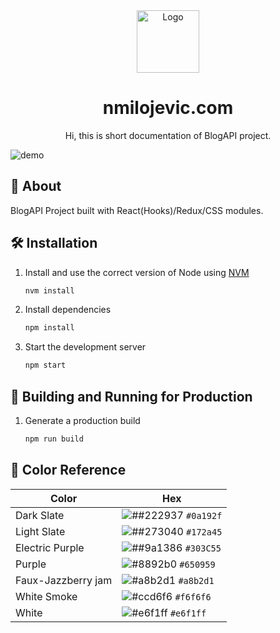 <div align="center">
  <img alt="Logo" src="https://i.ibb.co/4Mf47Tv/nemanja-Logo.png" width="100" />
</div>
<h1 align="center">
 nmilojevic.com 
</h1>
<p align="center">
    Hi, this is short documentation of BlogAPI project. 
</p>

![demo](https://i.ibb.co/FX3gMcr/BlogSrc.png)

## 🚨 About

BlogAPI Project built with React(Hooks)/Redux/CSS modules.

## 🛠 Installation

1. Install and use the correct version of Node using [NVM](https://github.com/nvm-sh/nvm)

   ```sh
   nvm install
   ```

2. Install dependencies

   ```sh
   npm install
   ```

3. Start the development server

   ```sh
   npm start
   ```

## 🚀 Building and Running for Production

1. Generate a production build

   ```sh
   npm run build
   ```

## 🎨 Color Reference

| Color              | Hex                                                                 |
| ------------------ | ------------------------------------------------------------------- |
| Dark Slate         | ![##222937](https://via.placeholder.com/10/0a192f?text=+) `#0a192f` |
| Light Slate        | ![##273040](https://via.placeholder.com/10/0a192f?text=+) `#172a45` |
| Electric Purple    | ![##9a1386](https://via.placeholder.com/10/303C55?text=+) `#303C55` |
| Purple             | ![#8892b0](https://via.placeholder.com/10/8892b0?text=+) `#650959`  |
| Faux-Jazzberry jam | ![#a8b2d1](https://via.placeholder.com/10/a8b2d1?text=+) `#a8b2d1`  |
| White Smoke        | ![#ccd6f6](https://via.placeholder.com/10/ccd6f6?text=+) `#f6f6f6`  |
| White              | ![#e6f1ff](https://via.placeholder.com/10/e6f1ff?text=+) `#e6f1ff`  |
